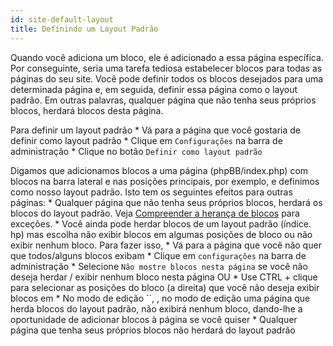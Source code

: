 ```yaml
---
id: site-default-layout
title: Definindo um Layout Padrão
---
```


Quando você adiciona um bloco, ele é adicionado a essa página específica. Por conseguinte, seria uma tarefa tediosa estabelecer blocos para todas as páginas do seu site. Você pode definir todos os blocos desejados para uma determinada página e, em seguida, definir essa página como o layout padrão. Em outras palavras, qualquer página que não tenha seus próprios blocos, herdará blocos desta página.

Para definir um layout padrão * Vá para a página que você gostaria de definir como layout padrão * Clique em `Configurações` na barra de administração * Clique no botão `Definir como layout padrão`

Digamos que adicionamos blocos a uma página (phpBB/index.php) com blocos na barra lateral e nas posições principais, por exemplo, e definimos como nosso layout padrão. Isto tem os seguintes efeitos para outras páginas: * Qualquer página que não tenha seus próprios blocos, herdará os blocos do layout padrão. Veja [Compreender a herança de blocos](./blocks-inheritance.md) para exceções. * Você ainda pode herdar blocos de um layout padrão (índice. hp) mas escolha não exibir blocos em algumas posições de bloco ou não exibir nenhum bloco. Para fazer isso, * Vá para a página que você não quer que todos/alguns blocos exibam * Clique em `configurações` na barra de administração * Selecione `Não mostre blocos nesta página` se você não deseja herdar / exibir nenhum bloco nesta página OU * Use CTRL + clique para selecionar as posições do bloco (a direita) que você não deseja exibir blocos em * No modo de edição ``, , no modo de edição uma página que herda blocos do layout padrão, não exibirá nenhum bloco, dando-lhe a oportunidade de adicionar blocos à página se você quiser * Qualquer página que tenha seus próprios blocos não herdará do layout padrão